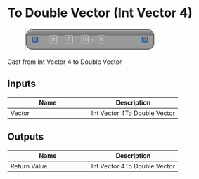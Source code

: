 # To Double Vector (Int Vector 4)

<div align="left" data-full-width="false">

<figure><img src="../../../../.gitbook/assets/To_Double_Vector_(Int_Vector_4).png" alt=""><figcaption></figcaption></figure>

</div>

Cast from Int Vector 4 to Double Vector

## Inputs

<table><thead><tr><th width="170">Name</th><th>Description</th></tr></thead><tbody><tr><td>Vector</td><td>Int Vector 4To Double Vector</td></tr></tbody></table>

## Outputs

<table><thead><tr><th width="170">Name</th><th>Description</th></tr></thead><tbody><tr><td>Return Value</td><td>Int Vector 4To Double Vector</td></tr></tbody></table>
